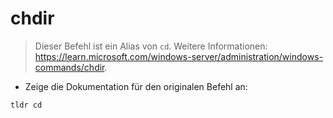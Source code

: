 # chdir

> Dieser Befehl ist ein Alias von `cd`.
> Weitere Informationen: <https://learn.microsoft.com/windows-server/administration/windows-commands/chdir>.

- Zeige die Dokumentation für den originalen Befehl an:

`tldr cd`
